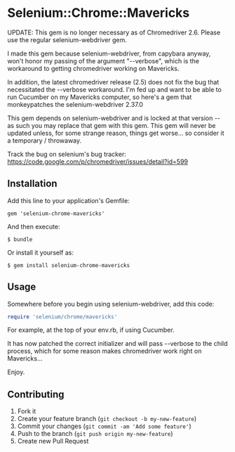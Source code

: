 # Selenium::Chrome::Mavericks

UPDATE: This gem is no longer necessary as of Chromedriver 2.6. Please use the regular selenium-webdriver gem.

I made this gem because selenium-webdriver, from capybara anyway, won't
honor my passing of the argument "--verbose", which is the workaround to
getting chromedriver working on Mavericks.

In addition, the latest chromedriver release (2.5) does not fix the bug
that necessitated the --verbose workaround. I'm fed up and want to be
able to run Cucumber on my Mavericks computer, so here's a gem that
monkeypatches the selenium-webdriver 2.37.0

This gem depends on selenium-webdriver and is locked at that version --
as such you may replace that gem with this gem. This gem will never be
updated unless, for some strange reason, things get worse... so consider
it a temporary / throwaway.

Track the bug on selenium's bug tracker: https://code.google.com/p/chromedriver/issues/detail?id=599

## Installation

Add this line to your application's Gemfile:

    gem 'selenium-chrome-mavericks'

And then execute:

    $ bundle

Or install it yourself as:

    $ gem install selenium-chrome-mavericks

## Usage

Somewhere before you begin using selenium-webdriver, add this code:

```ruby
require 'selenium/chrome/mavericks'
```

For example, at the top of your env.rb, if using Cucumber.

It has now patched the correct initializer and will pass --verbose to
the child process, which for some reason makes chromedriver work right
on Mavericks...

Enjoy.

## Contributing

1. Fork it
2. Create your feature branch (`git checkout -b my-new-feature`)
3. Commit your changes (`git commit -am 'Add some feature'`)
4. Push to the branch (`git push origin my-new-feature`)
5. Create new Pull Request
